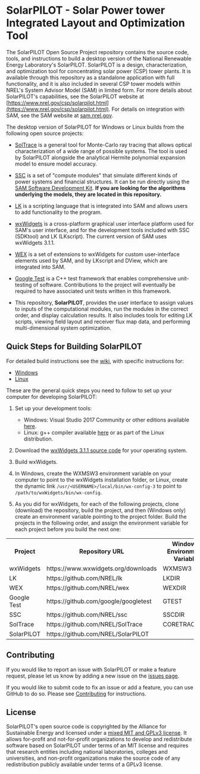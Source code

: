 # SolarPILOT - Solar Power tower Integrated Layout and Optimization Tool

The SolarPILOT Open Source Project repository contains the source code, tools, and instructions to build a desktop version of the National Renewable Energy Laboratory's SolarPILOT. SolarPILOT is a design, characterization, and optimization tool for concentrating solar power (CSP) tower plants. It is available through this repository as a standalone application with full functionality, and it is also included in several CSP tower models within NREL's System Advisor Model (SAM) in limited form. For more details about SolarPILOT's capabilities, see the SolarPILOT website at [https://www.nrel.gov/csp/solarpilot.html](https://www.nrel.gov/csp/solarpilot.html). For details on integration with SAM, see the SAM website at [sam.nrel.gov](https://sam.nrel.gov).

The desktop version of SolarPILOT for Windows or Linux builds from the following open source projects:

* [SolTrace](https://github.com/nrel/soltrace) is a general tool for Monte-Carlo ray tracing that allows optical characterization of a wide range of possible systems. The tool is used by SolarPILOT alongside the analytical Hermite polynomial expansion model to ensure model accuracy.

* [SSC](https://github.com/nrel/ssc) is a set of "compute modules" that simulate different kinds of power systems and financial structures. It can be run directly using the [SAM Software Development Kit](https://sam.nrel.gov/sdk). **If you are looking for the algorithms underlying the models, they are located in this repository.**

* [LK](https://github.com/nrel/lk) is a scripting language that is integrated into SAM and allows users to add functionality to the program.

* [wxWidgets](https://www.wxwidgets.org/) is a cross-platform graphical user interface platform used for SAM's user interface, and for the development tools included with SSC (SDKtool) and LK (LKscript). The current version of SAM uses wxWidgets 3.1.1.

* [WEX](https://github.com/nrel/wex) is a set of extensions to wxWidgets for custom user-interface elements used by SAM, and by LKscript and DView, which are integrated into SAM.

* [Google Test](https://github.com/google/googletest) is a C++ test framework that enables comprehensive unit-testing of software.  Contributions to the project will eventually be required to have associated unit tests written in this framework.

* This repository, **SolarPILOT**, provides the user interface to assign values to inputs of the computational modules, run the modules in the correct order, and display calculation results. It also includes tools for editing LK scripts, viewing field layout and receiver flux map data, and performing multi-dimensional system optimization.

## Quick Steps for Building SolarPILOT

For detailed build instructions see the [wiki](https://github.com/NREL/SolarPILOT/wiki), with specific instructions for:

* [Windows](https://github.com/NREL/SolarPILOT/wiki/Windows-Build)
* [Linux](https://github.com/NREL/SolarPILOT/wiki/Linux-Build)

These are the general quick steps you need to follow to set up your computer for developing SolarPILOT:

1. Set up your development tools:

    * Windows: Visual Studio 2017 Community or other editions available [here](https://www.visualstudio.com/).
    * Linux: g++ compiler available [here](http://www.cprogramming.com/g++.html) or as part of the Linux distribution.

2. Download the [wxWidgets 3.1.1 source code](https://www.wxwidgets.org/downloads/) for your operating system.

3. Build wxWidgets.

4. In Windows, create the WXMSW3 environment variable on your computer to point to the wxWidgets installation folder, or Linux, create the dynamic link `/usr/<USERNAME>/local/bin/wx-config-3` to point to `/path/to/wxWidgets/bin/wx-config`.

5. As you did for wxWidgets, for each of the following projects, clone (download) the repository, build the project, and then (Windows only) create an environment variable pointing to the project folder. Build the projects in the following order, and assign the environment variable for each project before you build the next one:

<table>
<tr><th>Project</th><th>Repository URL</th><th>Windows Environment Variable</th></tr>
<tr><td>wxWidgets</td><td>https://www.wxwidgets.org/downloads</td><td>WXMSW3</td></tr>
<tr><td>LK</td><td>https://github.com/NREL/lk</td><td>LKDIR</td></tr>
<tr><td>WEX</td><td>https://github.com/NREL/wex</td><td>WEXDIR</td></tr>
<tr><td>Google Test</td><td>https://github.com/google/googletest</td><td>GTEST</td></tr>
<tr><td>SSC</td><td>https://github.com/NREL/ssc</td><td>SSCDIR</td></tr>
<tr><td>SolTrace</td><td>https://github.com/NREL/SolTrace</td><td>CORETRACEDIR</td></tr>
<tr><td>SolarPILOT</td><td>https://github.com/NREL/SolarPILOT</td><td></td></tr>
</table>

## Contributing

If you would like to report an issue with SolarPILOT or make a feature request, please let us know by adding a new issue on the [issues page](https://github.com/NREL/SolarPILOT/issues).

If you would like to submit code to fix an issue or add a feature, you can use GitHub to do so. Please see [Contributing](CONTRIBUTING.md) for instructions.

## License

SolarPILOT's open source code is copyrighted by the Alliance for Sustainable Energy and licensed under a [mixed MIT and GPLv3 license](LICENSE.md). It allows for-profit and not-for-profit organizations to develop and redistribute software based on SolarPILOT under terms of an MIT license and requires that research entities including national laboratories, colleges and universities, and non-profit organizations make the source code of any redistribution publicly available under terms of a GPLv3 license.
